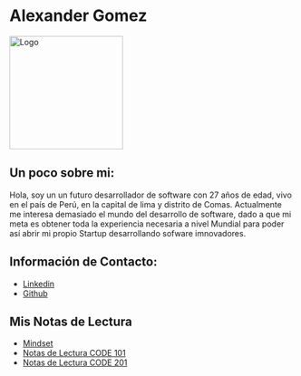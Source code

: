 # Alexander Gomez
<img src="https://media.licdn.com/dms/image/v2/D4E03AQH7SfOX1nuzPg/profile-displayphoto-shrink_200_200/profile-displayphoto-shrink_200_200/0/1677690138710?e=1740009600&v=beta&t=GR8dZcXV2KLNyOR-wN77nec6iDtLfdMYUVvVO_1KKdY" width="200px" alt="Logo"/>

## Un poco sobre mi:
Hola, soy un un futuro desarrollador de software con 27 años de edad,
vivo en el país de Perú, en la capital de lima y distrito de Comas.
Actualmente me interesa demasiado el mundo del desarrollo de software,
dado a que mi meta es obtener toda la experiencia necesaria a nivel Mundial
para poder así abrir mi propio Startup desarrollando sofware imnovadores.

## Información de Contacto:
- [Linkedin](https://www.linkedin.com/in/marcello-alexander-gomez-gomez-130587268/)
- [Github](https://github.com/AlexanderG8)

## Mis Notas de Lectura
- [Mindset](https://alexanderg8.github.io/reading-notes/mindset)
- [Notas de Lectura CODE 101](101/)
- [Notas de Lectura CODE 201](201/)